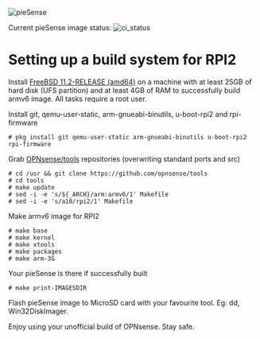![pieSense](https://github.com/nekoprog/pieSense/raw/master/opnsense-rpi2.jpg)

Current pieSense image status: ![ci_status](https://api.cirrus-ci.com/github/nekoprog/pieSense.svg)

Setting up a build system for RPI2
==================================

Install [FreeBSD 11.2-RELEASE (amd64)](https://download.freebsd.org/ftp/releases/amd64/amd64/ISO-IMAGES/11.2/)
on a machine with at least 25GB of hard disk (UFS partition)
and at least 4GB of RAM to successfully build armv6 image.
All tasks require a root user.

Install git, qemu-user-static, arm-gnueabi-binutils, u-boot-rpi2 and rpi-firmware

    # pkg install git qemu-user-static arm-gnueabi-binutils u-boot-rpi2 rpi-firmware

Grab [OPNsense/tools](https://github.com/opnsense/tools) repositories
(overwriting standard ports and src)

    # cd /usr && git clone https://github.com/opnsense/tools
    # cd tools
    # make update
    # sed -i -e 's/${_ARCH}/arm:armv6/1' Makefile
    # sed -i -e 's/a10/rpi2/1' Makefile
    
Make armv6 image for RPI2

    # make base 
    # make kernel
    # make xtools
    # make packages
    # make arm-3G
    
Your pieSense is there if successfully built

    # make print-IMAGESDIR

Flash pieSense image to MicroSD card with your favourite tool. Eg: dd, Win32DiskImager.

Enjoy using your unofficial build of OPNsense. Stay safe.
